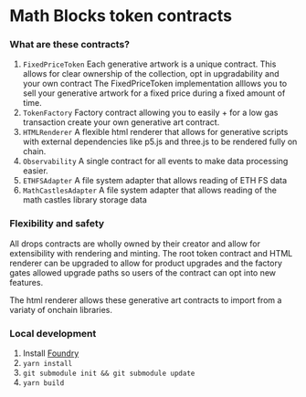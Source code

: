 # Math Blocks token contracts

### What are these contracts?
1. `FixedPriceToken`
   Each generative artwork is a unique contract.
   This allows for clear ownership of the collection, opt in upgradability and your own contract 
   The FixedPriceToken implementation alllows you to sell your generative artwork for a fixed price during a fixed amount of time.
2. `TokenFactory`
   Factory contract allowing you to easily + for a low gas transaction create your own generative art contract.
3. `HTMLRenderer`
   A flexible html renderer that allows for generative scripts with external dependencies like p5.js and three.js to be rendered fully on chain.
4. `Observability`
   A single contract for all events to make data processing easier.
5. `ETHFSAdapter`
    A file system adapter that allows reading of ETH FS data 
6. `MathCastlesAdapter`
    A file system adapter that allows reading of the math castles library storage data
   
### Flexibility and safety

All drops contracts are wholly owned by their creator and allow for extensibility with rendering and minting.
The root token contract and HTML renderer can be upgraded to allow for product upgrades and the factory gates allowed upgrade paths
so users of the contract can opt into new features.

The html renderer allows these generative art contracts to import from a variaty of onchain libraries.
   
### Local development

1. Install [Foundry](https://github.com/foundry-rs/foundry)
1. `yarn install`
1. `git submodule init && git submodule update`
1. `yarn build`
